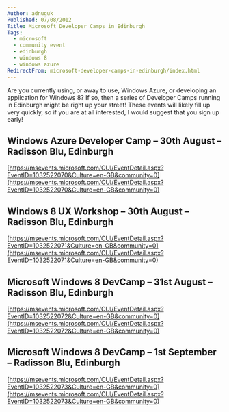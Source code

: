 ```yaml
---
Author: adnuguk
Published: 07/08/2012
Title: Microsoft Developer Camps in Edinburgh
Tags:
  - microsoft
  - community event
  - edinburgh
  - windows 8
  - windows azure
RedirectFrom: microsoft-developer-camps-in-edinburgh/index.html
---
```


Are you currently using, or away to use, Windows Azure, or developing an application for Windows 8?  If so, then a series of Developer Camps running in Edinburgh might be right up your street!  These events will likely fill up very quickly, so if you are at all interested, I would suggest that you sign up early!

## Windows Azure Developer Camp – 30th August – Radisson Blu, Edinburgh

[https://msevents.microsoft.com/CUI/EventDetail.aspx?EventID=1032522070&Culture=en-GB&community=0](https://msevents.microsoft.com/CUI/EventDetail.aspx?EventID=1032522070&Culture=en-GB&community=0)

## Windows 8 UX Workshop – 30th August – Radisson Blu, Edinburgh

[https://msevents.microsoft.com/CUI/EventDetail.aspx?EventID=1032522071&Culture=en-GB&community=0](https://msevents.microsoft.com/CUI/EventDetail.aspx?EventID=1032522071&Culture=en-GB&community=0)

## Microsoft Windows 8 DevCamp – 31st August – Radisson Blu, Edinburgh

[https://msevents.microsoft.com/CUI/EventDetail.aspx?EventID=1032522072&Culture=en-GB&community=0](https://msevents.microsoft.com/CUI/EventDetail.aspx?EventID=1032522072&Culture=en-GB&community=0)

## Microsoft Windows 8 DevCamp – 1st September – Radisson Blu, Edinburgh

[https://msevents.microsoft.com/CUI/EventDetail.aspx?EventID=1032522073&Culture=en-GB&community=0](https://msevents.microsoft.com/CUI/EventDetail.aspx?EventID=1032522073&Culture=en-GB&community=0)
